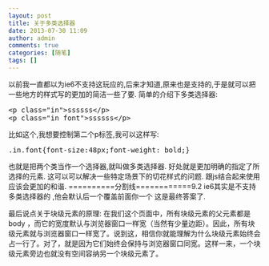 ```yaml
---
layout: post
title: 关于多类选择器
date: 2013-07-30 11:09
author: admin
comments: true
categories: [随笔]
tags: []
---
```

以前我一直都以为ie6不支持这玩应的,后来才知道,原来也是支持的,于是就可以把一些地方的样式写的更加的简洁一些了要.
简单的介绍下多类选择器:
<pre>
&lt;p class=&quot;in&quot;&gt;ssssss&lt;/p&gt;
&lt;p class=&quot;in font&quot;&gt;ssssss&lt;/p&gt;
</pre>
比如这个,我想要控制第二个p标签,我可以这样写:
<pre>
.in.font{font-size:48px;font-weight: bold;}
</pre>
也就是把两个类当作一个选择器,就叫做多类选择器.
好处就是更加明确的指定了所选择的元素.
这可以可以解决一些特定场景下的切花样式的问题.
跟js结合起来使用应该会更加的和谐.
==========分割线============9.2
ie6其实是不支持多类选择器的 ,他会默认后一个覆盖前面你一个 这是最终答案了.


最后说点关于块级元素的原理:
在我们这个页面中，所有块级元素的父元素都是body ，而它的宽度默认与浏览器窗口一样宽（当然有少量边距）。因此，所有块级元素就与浏览器窗口一样宽了。说到这，相信你就能理解为什么块级元素始终会占一行了。对了，就是因为它们始终会保持与浏览器窗口同宽。这样一来，一个块级元素旁边也就没有空间容纳另一个块级元素了。 

